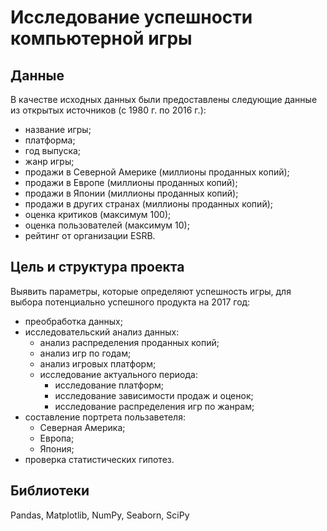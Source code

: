 # Исследование успешности компьютерной игры

## Данные

В качестве исходных данных были предоставлены следующие данные из открытых источников (с 1980 г. по 2016 г.):
- название игры;
- платформа;
- год выпуска;
- жанр игры;
- продажи в Северной Америке (миллионы проданных копий);
- продажи в Европе (миллионы проданных копий);
- продажи в Японии (миллионы проданных копий);
- продажи в других странах (миллионы проданных копий);
- оценка критиков (максимум 100);
- оценка пользователей (максимум 10);
- рейтинг от организации ESRB.

## Цель и структура проекта

Выявить параметры, которые определяют успешность игры, для выбора потенциально успешного продукта на 2017 год: 

- преобработка данных;
- исследовательский анализ данных:
  - анализ распределения проданных копий;
  - анализ игр по годам;
  - анализ игровых платформ;
  - исследование актуального периода:
    - исследование платформ;
    - исследование зависимости продаж и оценок;
    - исследование распределения игр по жанрам;
- составление портрета пользаветеля:
    - Северная Америка;
    - Европа;
    - Япония;
- проверка статистических гипотез.

## Библиотеки
Pandas, Matplotlib, NumPy, Seaborn, SciPy

